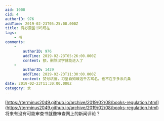 ```yaml
---
aid: 1000
cid: 4
authorID: 976
addTime: 2019-02-23T05:25:00.000Z
title: 有必要囤书吗现在
tags:
    - 书
comments:
    -
        authorID: 976
        addTime: 2019-02-23T05:26:00.000Z
        content: 额，删除汉字就能进入了
    -
        authorID: 1429
        addTime: 2019-02-23T11:30:00.000Z
        content: 焚号坑儒，习皇自知难逃千古骂名，也不在乎多添几条
date: 2019-02-23T11:30:00.000Z
category: 水
---
```


[https://terminus2049.github.io/archive/2019/02/08/books-regulation.html](https://terminus2049.github.io/archive/2019/02/08/books-regulation.html)  
将来有没有可能审查书就像审查网上的新闻评论？
